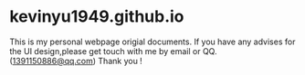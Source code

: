 # kevinyu1949.github.io
This is my personal webpage origial documents.
If you have any advises for the UI design,please get touch with me by email or QQ.(1391150886@qq.com)
Thank you !
